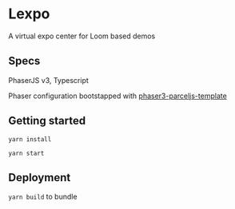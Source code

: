 # Lexpo

A virtual expo center for Loom based demos

## Specs

PhaserJS v3, Typescript

Phaser configuration bootstapped with [phaser3-parceljs-template](https://github.com/ourcade/phaser3-typescript-parcel-template)

## Getting started

`yarn install`

`yarn start`

## Deployment

`yarn build` to bundle

